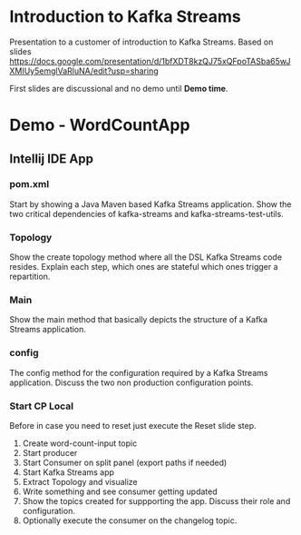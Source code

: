 # Introduction to Kafka Streams
Presentation to a customer of introduction to Kafka Streams.
Based on slides https://docs.google.com/presentation/d/1bfXDT8kzQJ75xQFpoTASba65wJXMIUy5emglVaRluNA/edit?usp=sharing

First slides are discussional and no demo until **Demo time**.

# Demo - WordCountApp

## Intellij IDE App

### pom.xml
Start by showing a Java Maven based Kafka Streams application. Show the two critical dependencies of kafka-streams and kafka-streams-test-utils. 

### Topology
Show the create topology method where all the DSL Kafka Streams code resides. Explain each step, which ones are stateful which ones trigger a repartition.

### Main
Show the main method that basically depicts the structure of a Kafka Streams application.

### config
The config method for the configuration required by a Kafka Streams application. Discuss the two non production configuration points.

### Start CP Local
Before in case you need to reset just execute the Reset slide step. 

1. Create word-count-input topic
2. Start producer
3. Start Consumer on split panel (export paths if needed)
4. Start Kafka Streams app
5. Extract Topology and visualize
6. Write something and see consumer getting updated
7. Show the topics created for suppporting the app. Discuss their role and configuration.
8. Optionally execute the consumer on the changelog topic.